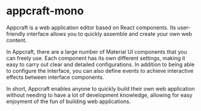 # appcraft-mono

Appcraft is a web application editor based on React components. Its user-friendly interface allows you to quickly assemble and create your own web content.

In Appcraft, there are a large number of Material UI components that you can freely use. Each component has its own different settings, making it easy to carry out clear and detailed configurations. In addition to being able to configure the interface, you can also define events to achieve interactive effects between interface components.

In short, Appcraft enables anyone to quickly build their own web application without needing to have a lot of development knowledge, allowing for easy enjoyment of the fun of building web applications.
